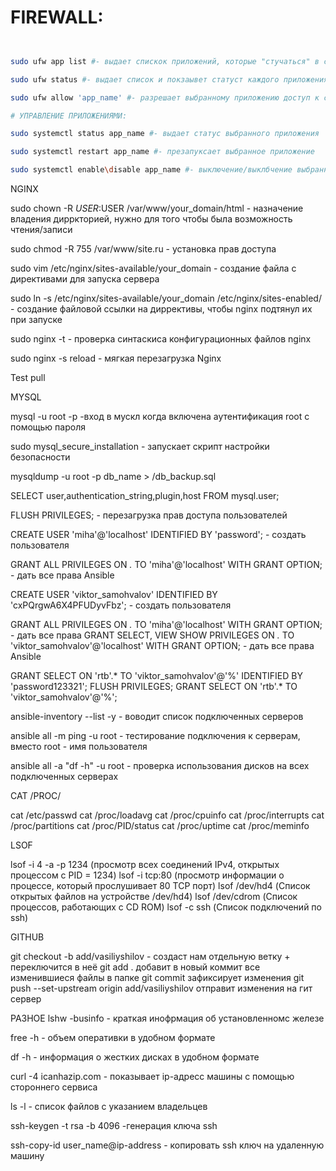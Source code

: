 # FIREWALL:
```bash


sudo ufw app list #- выдает спискок приложений, которые "стучаться" в сеть

sudo ufw status #- выдает список и покзаывет статуст каждого приложения

sudo ufw allow 'app_name' #- разрешает выбранному приложению доступ к сети

# УПРАВЛЕНИЕ ПРИЛОЖЕНИЯМИ:

sudo systemctl status app_name #- выдает статус выбранного приложения

sudo systemctl restart app_name #- презапуксает выбранное приложение

sudo systemctl enable\disable app_name #- выключение/выклбчение выбранного сервиса
```

NGINX

sudo chown -R $USER:$USER /var/www/your_domain/html - назначение владения дирркторией, нужно для того чтобы была возможность чтения/записи

sudo chmod -R 755 /var/www/site.ru - установка прав доступа

sudo vim /etc/nginx/sites-available/your_domain - создание файла с директивами для запуска сервера

sudo ln -s /etc/nginx/sites-available/your_domain /etc/nginx/sites-enabled/ - создание файловой ссылки на диррективы, чтобы nginx подтянул их при запуске

sudo nginx -t - проверка синтаскиса конфигурационных файлов nginx

sudo nginx -s reload - мягкая перезагрузка Nginx

Test pull

MYSQL

mysql -u root -p -вход в мускл когда включена аутентификация root с помощью пароля

sudo mysql_secure_installation - запускает скрипт настройки безопасности

mysqldump -u root -p db_name > /db_backup.sql

SELECT user,authentication_string,plugin,host FROM mysql.user;

FLUSH PRIVILEGES; - перезагрузка прав доступа пользователей

CREATE USER 'miha'@'localhost' IDENTIFIED BY 'password'; - создать пользователя
 
GRANT ALL PRIVILEGES ON *.* TO 'miha'@'localhost' WITH GRANT OPTION; - дать все права
Ansible 



CREATE USER 'viktor_samohvalov' IDENTIFIED BY 'cxPQrgwA6X4PFUDyvFbz'; - создать пользователя
 
GRANT ALL PRIVILEGES ON *.* TO 'miha'@'localhost' WITH GRANT OPTION; - дать все права
GRANT SELECT, VIEW SHOW PRIVILEGES ON *.* TO 'viktor_samohvalov'@'localhost' WITH GRANT OPTION; - дать все права
Ansible 

 GRANT SELECT ON 'rtb'.* TO 'viktor_samohvalov'@'%' IDENTIFIED BY 'password123321'; FLUSH PRIVILEGES;
 GRANT SELECT ON 'rtb'.* TO 'viktor_samohvalov'@'%'; 

ansible-inventory --list -y - воводит список подключенных серверов

ansible all -m ping -u root - тестирование подключения к серверам, вместо root - имя пользователя

ansible all -a "df -h" -u root - проверка использования дисков на всех подключенных серверах

CAT /PROC/

cat /etc/passwd
cat /proc/loadavg
cat /proc/cpuinfo
cat /proc/interrupts
cat /proc/partitions
cat /proc/PID/status
cat /proc/uptime
cat /proc/meminfo

LSOF

lsof -i 4 -a -p 1234 (просмотр всех соединений IPv4, открытых процессом с PID = 1234)
lsof -i tcp:80 (просмотр информации о процессе, который прослушивает 80 TCP порт)
lsof /dev/hd4 (Список открытых файлов на устройстве /dev/hd4)
lsof /dev/cdrom (Список процессов, работающих с CD ROM)
lsof -c ssh (Список подключений по ssh)

GITHUB

git checkout -b add/vasiliyshilov - создаст нам отдельную ветку + переключится в неё
git add . добавит в новый коммит все изменившиеся файлы в папке
git commit зафиксирует изменения
git push --set-upstream origin add/vasiliyshilov отправит изменения на гит сервер




РАЗНОЕ
lshw -businfo - краткая инофрмация об установленномс железе

free -h - объем оперативки в удобном формате

df -h - информация о жестких дисках в удобном формате

curl -4 icanhazip.com - показывает ip-адресс машины с помощью стороннего сервиса

ls -l - список файлов с указанием владельцев

ssh-keygen -t rsa -b 4096 -генерация ключа ssh

ssh-copy-id user_name@ip-address - копировать ssh ключ на удаленную машину


